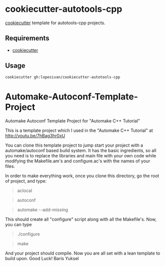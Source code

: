 
# cookiecutter-autotools-cpp

[cookiecutter](https://github.com/lopesivan/cookiecutter-autotools-cpp) template for autotools-cpp projects.

## Requirements
- [cookiecutter](https://github.com/cookiecutter/cookiecutter)

## Usage

```
cookiecutter gh:lopesivan/cookiecutter-autotools-cpp
```

Automake-Autoconf-Template-Project
==================================

Automake Autoconf Template Project for "Automake C++ Tutorial"

This is a template project which I used in the "Automake C++
Tutorial" at http://youtu.be/7hBag3hr0xU

You can clone this template project to jump start your project
with a automake/autoconf based build system. It has the basic
ingredients, so all you need is to replace the libraries and
main file with your own code while modifying the Makefile.am's
and configure.ac's with the names of your files.

In order to make everything work, once you clone this directory,
go the root of project, and type:
> aclocal

> autoconf

> automake --add-missing

This should create all "configure" script along with all the
Makefile's. Now, you can type
> ./configure

> make

And your project should compile. Now you are all set with a lean
template to build upon.
Good Luck!
Baris Yuksel

